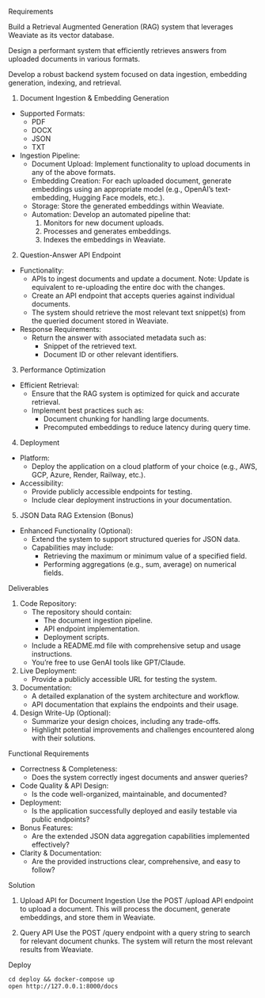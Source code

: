 Requirements

Build a Retrieval Augmented Generation (RAG) system that leverages Weaviate as its vector database.

Design a performant system that efficiently retrieves answers from uploaded documents in various formats.

Develop a robust backend system focused on data ingestion, embedding generation, indexing, and retrieval.

1. Document Ingestion & Embedding Generation
* Supported Formats:
    * PDF
    * DOCX
    * JSON
    * TXT
* Ingestion Pipeline:
    * Document Upload: Implement functionality to upload documents in any of the above formats.
    * Embedding Creation: For each uploaded document, generate embeddings using an appropriate model (e.g., OpenAI’s text-embedding, Hugging Face models, etc.).
    * Storage: Store the generated embeddings within Weaviate.
    * Automation: Develop an automated pipeline that:
        1. Monitors for new document uploads.
        2. Processes and generates embeddings.
        3. Indexes the embeddings in Weaviate.
2. Question-Answer API Endpoint
* Functionality:
    * APIs to ingest documents and update a document. Note: Update is equivalent to re-uploading the entire doc with the changes.
    * Create an API endpoint that accepts queries against individual documents.
    * The system should retrieve the most relevant text snippet(s) from the queried document stored in Weaviate.
* Response Requirements:
    * Return the answer with associated metadata such as:
        * Snippet of the retrieved text.
        * Document ID or other relevant identifiers.
3. Performance Optimization
* Efficient Retrieval:
    * Ensure that the RAG system is optimized for quick and accurate retrieval.
    * Implement best practices such as:
        * Document chunking for handling large documents.
        * Precomputed embeddings to reduce latency during query time.
4. Deployment
* Platform:
    * Deploy the application on a cloud platform of your choice (e.g., AWS, GCP, Azure, Render, Railway, etc.).
* Accessibility:
    * Provide publicly accessible endpoints for testing.
    * Include clear deployment instructions in your documentation.
5. JSON Data RAG Extension (Bonus)
* Enhanced Functionality (Optional):
    * Extend the system to support structured queries for JSON data.
    * Capabilities may include:
        * Retrieving the maximum or minimum value of a specified field.
        * Performing aggregations (e.g., sum, average) on numerical fields.

Deliverables
1. Code Repository:
    * The repository should contain:
        * The document ingestion pipeline.
        * API endpoint implementation.
        * Deployment scripts.
    * Include a README.md file with comprehensive setup and usage instructions.
    * You’re free to use GenAI tools like GPT/Claude.
2. Live Deployment:
    * Provide a publicly accessible URL for testing the system.
3. Documentation:
    * A detailed explanation of the system architecture and workflow.
    * API documentation that explains the endpoints and their usage.
4. Design Write-Up (Optional):
    * Summarize your design choices, including any trade-offs.
    * Highlight potential improvements and challenges encountered along with their solutions.

Functional Requirements
* Correctness & Completeness:
    * Does the system correctly ingest documents and answer queries?
* Code Quality & API Design:
    * Is the code well-organized, maintainable, and documented?
* Deployment:
    * Is the application successfully deployed and easily testable via public endpoints?
* Bonus Features:
    * Are the extended JSON data aggregation capabilities implemented effectively?
* Clarity & Documentation:
    * Are the provided instructions clear, comprehensive, and easy to follow?

Solution

1. Upload API for Document Ingestion
Use the POST /upload API endpoint to upload a document.
This will process the document, generate embeddings, and store them in Weaviate.

2. Query API
Use the POST /query endpoint with a query string to search for relevant document chunks.
The system will return the most relevant results from Weaviate.

Deploy

```
cd deploy && docker-compose up
open http://127.0.0.1:8000/docs
```